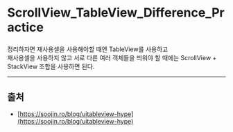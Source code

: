 # ScrollView_TableView_Difference_Practice

### 





정리하자면 재사용셀을 사용해야할 때엔 TableView를 사용하고  
재사용셀을 사용하지 않고 서로 다른 여러 객체들을 띄워야 할 때에는 ScrollView + StackView 조합을 사용하면 된다. 


------------

## 출처 

- [https://soojin.ro/blog/uitableview-hype](https://soojin.ro/blog/uitableview-hype)



